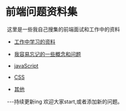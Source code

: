  #  前端问题资料集 #
  
  这里是一些我自己搜集的前端面试和工作中的资料
  
- [工作中学习的资料](//github.com/LuoShengMen/Interview-Questions/blob/master/data.md)

- [我容易忘记的一些概念和问题](//github.com/LuoShengMen/Interview-Questions/blob/master/Questions.md)
  
- [javaScript](//github.com/LuoShengMen/Interview-Questions/blob/master/Js.md)
  
- [CSS](//github.com/LuoShengMen/Interview-Questions/blob/master/Css.md)
  
- [其他](//github.com/LuoShengMen/Interview-Questions/blob/master/Other.md)
  
  
  ---持续更新ing
 欢迎大家start,或者添加新的问题。
